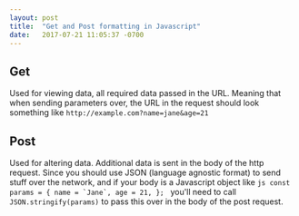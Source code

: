 ```yaml
---
layout: post
title:  "Get and Post formatting in Javascript"
date:   2017-07-21 11:05:37 -0700
---
```


## Get

Used for viewing data, all required data passed in the URL. Meaning that when sending parameters over, the URL in the request should look something like `http://example.com?name=jane&age=21`

## Post

Used for altering data.
Additional data is sent in the body of the http request.
Since you should use JSON (language agnostic format) to send stuff over the network,
	and if your body is a Javascript object like
	```js
	const params = {
		name = `Jane`,
		age = 21,
	};
	```
	you'll need to call `JSON.stringify(params)` to
	pass this over in the body of the post request.


